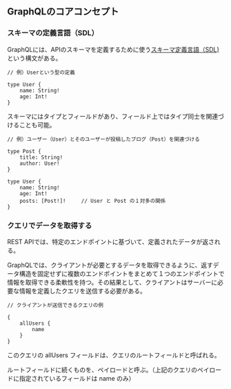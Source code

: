 ## GraphQLのコアコンセプト

### スキーマの定義言語（SDL）

GraphQLには、APIのスキーマを定義するために使う[スキーマ定義言語（SDL)](https://github.com/DaisukeKarasawa/graphql-prc/tree/main/schema-definition-language)という構文がある。

```
// 例）Userという型の定義

type User {
    name: String!
    age: Int!
}
```

スキーマにはタイプとフィールドがあり、フィールド上ではタイプ同士を関連づけることも可能。

```
// 例）ユーザー（User）とそのユーザーが投稿したブログ（Post）を関連づける

type Post {
    title: String!
    author: User!
}

type User {
    name: String!
    age: Int!
    posts: [Post!]!     // User と Post の１対多の関係
}
```

###  クエリでデータを取得する

REST APIでは、特定のエンドポイントに基づいて、定義されたデータが返される。

GraphQLでは、クライアントが必要とするデータを取得できるように、返すデータ構造を固定せずに複数のエンドポイントをまとめて１つのエンドポイントで情報を取得できる柔軟性を持つ。その結果として、クライアントはサーバーに必要な情報を定義したクエリを送信する必要がある。

```
// クライアントが送信できるクエリの例

{
    allUsers {
        name
    }
}
```

このクエリの allUsers フィールドは、クエリのルートフィールドと呼ばれる。

ルートフィールドに続くものを、ペイロードと呼ぶ。（上記のクエリのペイロードに指定されているフィールドは name のみ）

